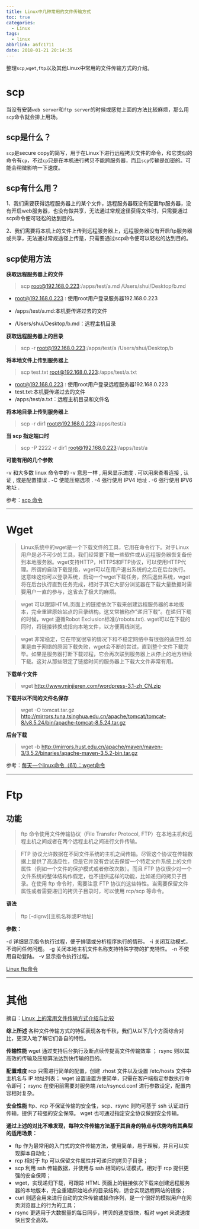 ```yaml
---
title: Linux中几种常用的文件传输方式
toc: true
categories:
  - Linux
tags:
  - linux
abbrlink: a6fc1711
date: 2018-01-21 20:14:35
---
```


整理`scp`,`wget`,`ftp`以及其他Linux中常用的文件传输方式的介绍。

<!-- more -->

# scp

当没有安装`web server`和`ftp server`的时候或感觉上面的方法比较麻烦，那么用`scp`命令就会排上用场。

## scp是什么？

`scp`是secure copy的简写，用于在Linux下进行远程拷贝文件的命令，和它类似的命令有`cp`，不过`cp`只是在本机进行拷贝不能跨服务器，而且`scp`传输是加密的。可能会稍微影响一下速度。

## scp有什么用？

1、我们需要获得远程服务器上的某个文件，远程服务器既没有配置ftp服务器，没有开启web服务器，也没有做共享，无法通过常规途径获得文件时，只需要通过scp命令便可轻松的达到目的。

2、我们需要将本机上的文件上传到远程服务器上，远程服务器没有开启ftp服务器或共享，无法通过常规途径上传是，只需要通过scp命令便可以轻松的达到目的。

## scp使用方法

**获取远程服务器上的文件**

> scp root@192.168.0.223:/apps/test/a.md /Users/shui/Desktop/b.md

- root@192.168.0.223 : 使用root用户登录服务器192.168.0.223

- /apps/test/a.md:本机要传递过去的文件

- /Users/shui/Desktop/b.md：远程主机目录

**获取远程服务器上的目录**

> scp -r root@192.168.0.223:/apps/test/a /Users/shui/Desktop/b

**将本地文件上传到服务器上**

> scp test.txt root@192.168.0.223:/apps/test/a.txt

- root@192.168.0.223 : 使用root用户登录远程服务器192.168.0.223
- test.txt:本机要传递过去的文件
- /apps/test/a.txt：远程主机目录和文件名


**将本地目录上传到服务器上**

> scp -r dir1 root@192.168.0.223:/apps/test/a

**当 scp 指定端口时**

> scp -P 2222 -r dir1 root@192.168.0.223:/apps/test/a

**可能有用的几个参数**

-v 和大多数 linux 命令中的 -v 意思一样 , 用来显示进度 . 可以用来查看连接 , 认证 , 或是配置错误 .
-C 使能压缩选项 .
-4 强行使用 IPV4 地址 .
-6 强行使用 IPV6 地址 .

参考：[scp 命令](http://www.runoob.com/linux/linux-comm-scp.html)

---

# Wget

> Linux系统中的wget是一个下载文件的工具，它用在命令行下。对于Linux用户是必不可少的工具，我们经常要下载一些软件或从远程服务器恢复备份到本地服务器。wget支持HTTP，HTTPS和FTP协议，可以使用HTTP代理。所谓的自动下载是指，wget可以在用户退出系统的之后在后台执行。这意味这你可以登录系统，启动一个wget下载任务，然后退出系统，wget将在后台执行直到任务完成，相对于其它大部分浏览器在下载大量数据时需要用户一直的参与，这省去了极大的麻烦。

> wget 可以跟踪HTML页面上的链接依次下载来创建远程服务器的本地版本，完全重建原始站点的目录结构。这又常被称作”递归下载”。在递归下载的时候，wget 遵循Robot Exclusion标准(/robots.txt). wget可以在下载的同时，将链接转换成指向本地文件，以方便离线浏览。

> wget 非常稳定，它在带宽很窄的情况下和不稳定网络中有很强的适应性.如果是由于网络的原因下载失败，wget会不断的尝试，直到整个文件下载完毕。如果是服务器打断下载过程，它会再次联到服务器上从停止的地方继续下载。这对从那些限定了链接时间的服务器上下载大文件非常有用。

**下载单个文件**

> wget http://www.minjieren.com/wordpress-3.1-zh_CN.zip

**下载并以不同的文件名保存**

> wget -O tomcat.tar.gz http://mirrors.tuna.tsinghua.edu.cn/apache/tomcat/tomcat-8/v8.5.24/bin/apache-tomcat-8.5.24.tar.gz

**后台下载** 

> wget -b http://mirrors.hust.edu.cn/apache/maven/maven-3/3.5.2/binaries/apache-maven-3.5.2-bin.tar.gz

参考：[每天一个linux命令（61）：wget命令](http://www.cnblogs.com/peida/archive/2013/03/18/2965369.html)

---

# Ftp

## 功能

> ftp 命令使用文件传输协议（File Transfer Protocol, FTP）在本地主机和远程主机之间或者在两个远程主机之间进行文件传输。

> FTP 协议允许数据在不同文件系统的主机之间传输。尽管这个协议在传输数据上提供了高适应性，但是它并没有尝试去保留一个特定文件系统上的文件属性（例如一个文件的保护模式或者修改次数）。而且 FTP 协议很少对一个文件系统的整体结构作假定，也不提供这样的功能，比如递归的拷贝子目录。在使用 ftp 命令时，需要注意 FTP 协议的这些特性。当需要保留文件属性或者需要递归的拷贝子目录时，可以使用 rcp/scp 等命令。

**语法**

> ftp [-dignv][主机名称或IP地址]

**参数：**

-d 详细显示指令执行过程，便于排错或分析程序执行的情形。
-i 关闭互动模式，不询问任何问题。
-g 关闭本地主机文件名称支持特殊字符的扩充特性。
-n 不使用自动登陆。
-v 显示指令执行过程。

[Linux ftp命令](http://www.runoob.com/linux/linux-comm-ftp.html)

---

# 其他

摘自：[Linux 上的常用文件传输方式介绍与比较](https://www.ibm.com/developerworks/cn/linux/l-cn-filetransfer/)

**综上所述**
各种文件传输方式的特征表现各有千秋，我们从以下几个方面综合对比，更深入地了解它们各自的特性。

**传输性能**
wget 通过支持后台执行及断点续传提高文件传输效率 ； rsync 则以其高效的传输及压缩算法达到快传输的目的。

**配置难度**
rcp 只需进行简单的配置，创建 .rhost 文件以及设置 /etc/hosts 文件中主机名与 IP 地址列表； wget 设置设置方便简单，只需在客户端指定参数执行命令即可； rsync 在使用前需要对服务端 /etc/rsyncd.conf 进行参数设定，配置内容相对复杂。

**安全性能**
ftp、rcp 不保证传输的安全性，scp、rsync 则均可基于 ssh 认证进行传输，提供了较强的安全保障。 wget 也可通过指定安全协议做到安全传输。

**通过上述的对比不难发现，每种文件传输方法基于其自身的特点与优势均有其典型的适用场景：**

- ftp 作为最常用的入门式的文件传输方法，使用简单，易于理解，并且可以实现脚本自动化；
- rcp 相对于 ftp 可以保留文件属性并可递归的拷贝子目录；
- scp 利用 ssh 传输数据，并使用与 ssh 相同的认证模式，相对于 rcp 提供更强的安全保障；
- wget，实现递归下载，可跟踪 HTML 页面上的链接依次下载来创建远程服务器的本地版本，完全重建原始站点的目录结构，适合实现远程网站的镜像；
- curl 则适合用来进行自动的文件传输或操作序列，是一个很好的模拟用户在网页浏览器上的行为的工具；
- rsync 更适用于大数据量的每日同步，拷贝的速度很快，相对 wget 来说速度快且安全高效。

